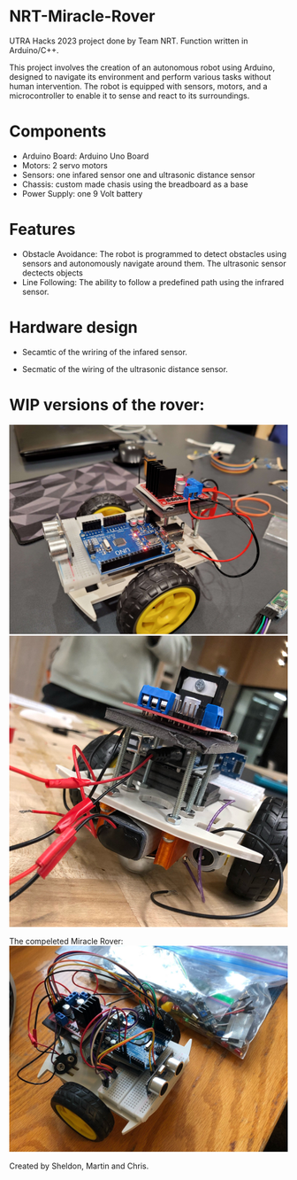 # NRT-Miracle-Rover
UTRA Hacks 2023 project done by Team NRT. Function written in Arduino/C++.


This project involves the creation of an autonomous robot using Arduino, designed to navigate its environment and perform various tasks without human intervention. The robot is equipped with sensors, motors, and a microcontroller to enable it to sense and react to its surroundings.


# Components

 - Arduino Board: Arduino Uno Board
 - Motors: 2 servo motors
 - Sensors: one infared sensor one and ultrasonic distance sensor
 - Chassis: custom made chasis using the breadboard as a base
- Power Supply: one 9 Volt battery


# Features

- Obstacle Avoidance: The robot is programmed to detect obstacles using sensors and autonomously navigate around them. The ultrasonic sensor dectects objects
- Line Following: The ability to follow a predefined path using the infrared sensor.
  
# Hardware design
- Secamtic of the wriring of the  infared sensor.

- Secmatic of the wiring of the ultrasonic distance sensor.
  

# WIP versions of the rover:
![rover_wip_testing](https://github.com/MartinCalcaterra/NRT-Miracle-Rover/blob/main/img/mr_test.jpg?raw=true)
![rover_wip](https://github.com/MartinCalcaterra/NRT-Miracle-Rover/blob/main/img/mr_wipc.jpg?raw=true)





The compeleted Miracle Rover:
![completed_rover](https://github.com/MartinCalcaterra/NRT-Miracle-Rover/blob/main/img/mr_completec.jpg?raw=true)



Created by Sheldon, Martin and Chris.





